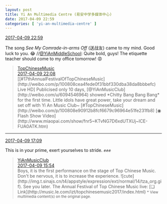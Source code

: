 ```yaml
---
layout: post
title: Yi An Multimedia Centre (易安中学多媒体中心)
date: 2017-04-09 22:59
categories: [ 'yi-an-multimedia-centre' ]
---
```


<div class="weibo-info">
  <a href="http://weibo.com/6196825252/EDL6f7M8D">2017-04-09 22:59</a>
</div>

The song *See My Comrade-in-arms Off* (送战友) came to my mind. Good luck to you. :joy: //[@YiAnMiddleSchool](http://weibo.com/yianschool): Quite bold, guys! The etiquette teacher should come to my office tomorrow! :rage:

<!-- more -->

> <div class="weibo-post-name">
>   <a href="http://weibo.com/yinyuefengyunbang">TopChineseMusic</a>
> </div>
> <div class="weibo-info">
>   <a href="http://weibo.com/1642605821/EDKLIFNqL">2017-04-09 22:08</a>
> </div>
> [[#17thAnnualFestivalOfTopChineseMusic](http://weibo.com/p/100808cea4fede0f31bbf330dba38da8bbbefc) Live HD] Publicised only 10 days, [@YiAnMusicClub](http://weibo.com/u/6094546964) showed *Chitty Bang Bang Bang* for the first time. Little idols have great power, take your dream and set off with Yi An Music Club~ [#TopChineseMusic](http://weibo.com/p/100808e90912b8fcf6679c96964e51fe231fb8) [◉ Flash Show Video](http://www.miaopai.com/show/fnr5~KTvNG7D6xdUTXUj~lCE-FUA0ATK.htm)

---

<div class="weibo-info">
  <a href="http://weibo.com/6196825252/EDIO4yioN">2017-04-09 17:09</a>
</div>

This is in your prime, exert yourselves to stride. :fist::fist::fist:

> <div class="weibo-post-name">
>   <a href="http://weibo.com/u/6094546964">YiAnMusicClub</a>
> </div>
> <div class="weibo-info">
>   <a href="http://weibo.com/6094546964/EDIjXAGTZ">2017-04-09 15:54</a>
> </div>
> Boys, it is the first performance on the stage of Top Chinese Music. Don't be nervous, it is to increase the experience. ![cute](http://img.t.sinajs.cn/t4/appstyle/expression/ext/normal/14/tza_org.gif). See you later. The Annual Festival of Top Chinese Music live: [❏ Link](http://music.le.com/izt/topchinesemusic2017/index.html)  
> <small>* View multimedia content(s) on the original page.</small>
